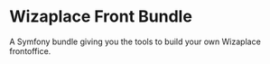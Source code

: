 # Wizaplace Front Bundle

A Symfony bundle giving you the tools to build your own Wizaplace frontoffice.
